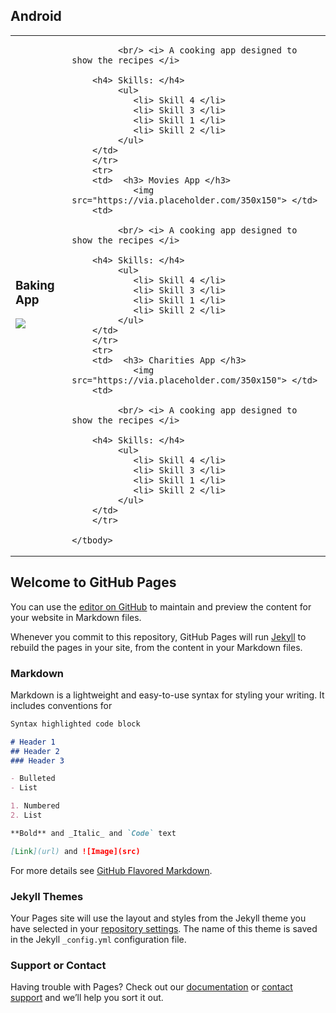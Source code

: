 <h2> Android </h2>


<table cellspacing="0" cellpadding="0" style="border: none;">
    <tbody>
        <tr> 
        <td>  <h3> Baking App </h3>
                <img src="https://via.placeholder.com/350x150"> </td>
        <td> 
        
             <br/> <i> A cooking app designed to show the recipes </i>
                 
        <h4> Skills: </h4>
             <ul>
                <li> Skill 4 </li>
                <li> Skill 3 </li>
                <li> Skill 1 </li>
                <li> Skill 2 </li>
             </ul>
        </td>
        </tr>
        <tr> 
        <td>  <h3> Movies App </h3>
                <img src="https://via.placeholder.com/350x150"> </td>
        <td> 
        
             <br/> <i> A cooking app designed to show the recipes </i>
                 
        <h4> Skills: </h4>
             <ul>
                <li> Skill 4 </li>
                <li> Skill 3 </li>
                <li> Skill 1 </li>
                <li> Skill 2 </li>
             </ul>
        </td>
        </tr>
        <tr> 
        <td>  <h3> Charities App </h3>
                <img src="https://via.placeholder.com/350x150"> </td>
        <td> 
        
             <br/> <i> A cooking app designed to show the recipes </i>
                 
        <h4> Skills: </h4>
             <ul>
                <li> Skill 4 </li>
                <li> Skill 3 </li>
                <li> Skill 1 </li>
                <li> Skill 2 </li>
             </ul>
        </td>
        </tr>
        
    </tbody>
</table>



## Welcome to GitHub Pages

You can use the [editor on GitHub](https://github.com/PanosGr94/Portfolio/edit/master/README.md) to maintain and preview the content for your website in Markdown files.

Whenever you commit to this repository, GitHub Pages will run [Jekyll](https://jekyllrb.com/) to rebuild the pages in your site, from the content in your Markdown files.

### Markdown

Markdown is a lightweight and easy-to-use syntax for styling your writing. It includes conventions for

```markdown
Syntax highlighted code block

# Header 1
## Header 2
### Header 3

- Bulleted
- List

1. Numbered
2. List

**Bold** and _Italic_ and `Code` text

[Link](url) and ![Image](src)
```

For more details see [GitHub Flavored Markdown](https://guides.github.com/features/mastering-markdown/).

### Jekyll Themes

Your Pages site will use the layout and styles from the Jekyll theme you have selected in your [repository settings](https://github.com/PanosGr94/Portfolio/settings). The name of this theme is saved in the Jekyll `_config.yml` configuration file.

### Support or Contact

Having trouble with Pages? Check out our [documentation](https://help.github.com/categories/github-pages-basics/) or [contact support](https://github.com/contact) and we’ll help you sort it out.
